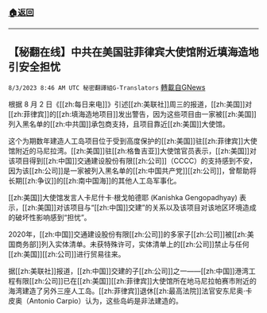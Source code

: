 ###  [:house:返回](README.md)
---


## 【秘翻在线】中共在美国驻菲律宾大使馆附近填海造地引安全担忧
`8/3/2023 8:46 AM UTC 秘密翻譯組G-Translators` [轉載自GNews](https://gnews.org/articles/1517206)

根据 8 月 2 日《[[zh:每日来电]]》引述[[zh:美联社]]周三的报道，[[zh:美国]]对[[zh:菲律宾]]的[[zh:填海造地项目]]发出警告，因为这些项目由一家被[[zh:美国]]列入黑名单的[[zh:中共国]]承包商支持，且项目靠近[[zh:美国]]大使馆。

这个为期数年建造人工岛项目位于受到高度保护的[[zh:美国]]驻[[zh:菲律宾]]大使馆附近的马尼拉湾。[[zh:美国]]驻[[zh:格鲁吉亚]]大使馆官员表示，[[zh:美国]]对该项目得到[[zh:中国]]交通建设股份有限[[zh:公司]]（CCCC）的支持感到不安，因为该[[zh:公司]]是一家被列入黑名单的[[zh:中国共产党]][[zh:公司]]，曾帮助将长期[[zh:争议]]的[[zh:南中国海]]的其他人工岛军事化。

[[zh:美国]]大使馆发言人卡尼什卡·根戈帕德耶 (Kanishka Gengopadhyay) 表示，[[zh:美国]]对该项目与“[[zh:中国]]交建”的关系以及该项目对该地区环境造成的破坏性影响感到“担忧”。

2020年，[[zh:中国]]交通建设股份有限[[zh:公司]]的多家子[[zh:公司]]被[[zh:美国商务部]]列入实体清单。未获特殊许可，实体清单上的[[zh:公司]]禁止与任何[[zh:美国]][[zh:公司]]进行贸易往来。

据[[zh:美联社]]报道，[[zh:中国]]交建的子[[zh:公司]]之一——[[zh:中国]]港湾工程有限[[zh:公司]]已在[[zh:美国]][[zh:菲律宾]]大使馆所在地马尼拉帕赛市附近的海湾建造了另外三座人工岛。[[zh:菲律宾]]退休[[zh:最高法院]]法官安东尼奥·卡皮奥（Antonio Carpio）认为，这些岛屿是非法建造的。
